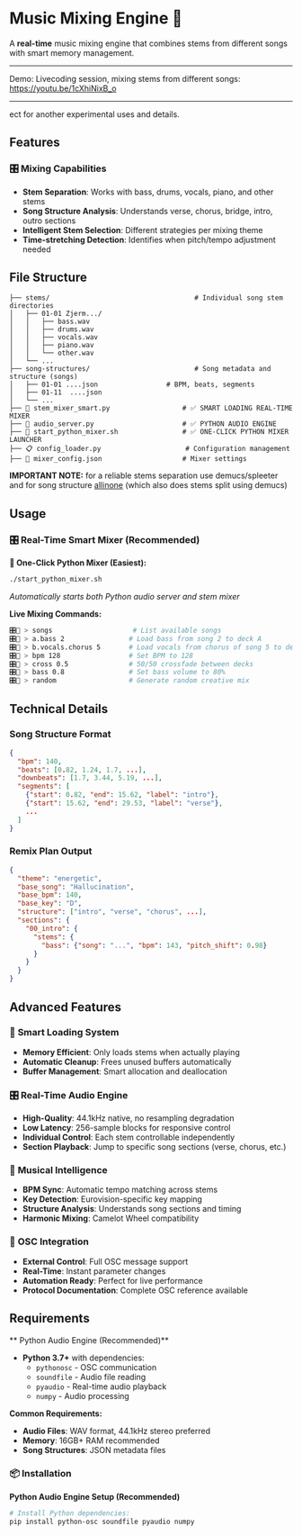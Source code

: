 # Music Mixing Engine 🎵

A **real-time** music mixing engine that combines stems from different songs with smart memory management.

***
Demo: Livecoding session, mixing stems from different songs:
https://youtu.be/1cXhiNixB_o
***
ect for another experimental uses and details.

## Features

### 🎛️ Mixing Capabilities
- **Stem Separation**: Works with bass, drums, vocals, piano, and other stems
- **Song Structure Analysis**: Understands verse, chorus, bridge, intro, outro sections  
- **Intelligent Stem Selection**: Different strategies per mixing theme
- **Time-stretching Detection**: Identifies when pitch/tempo adjustment needed


## File Structure

```
├── stems/                                    # Individual song stem directories
│   ├── 01-01 Zjerm.../
│   │   ├── bass.wav
│   │   ├── drums.wav
│   │   ├── vocals.wav
│   │   ├── piano.wav
│   │   └── other.wav
│   └── ...
├── song-structures/                          # Song metadata and structure (songs)
│   ├── 01-01 ....json                 # BPM, beats, segments
│   ├── 01-11  ....json    
│   └── ...
├── 🧠 stem_mixer_smart.py                  # ✅ SMART LOADING REAL-TIME MIXER
├── 🐍 audio_server.py                      # ✅ PYTHON AUDIO ENGINE
├── 🚀 start_python_mixer.sh                # ✅ ONE-CLICK PYTHON MIXER LAUNCHER
├── 📋 config_loader.py                     # Configuration management
├── 🔧 mixer_config.json                    # Mixer settings

```

**IMPORTANT NOTE:** for a reliable stems separation use demucs/spleeter and for song structure [allinone](https://github.com/hordiales/all-in-one) (which also does stems split using demucs)

## Usage

### 🎛️ **Real-Time Smart Mixer (Recommended)**

**🚀 One-Click Python Mixer (Easiest):**
```bash
./start_python_mixer.sh
```
*Automatically starts both Python audio server and stem mixer*

**Live Mixing Commands:**
```bash
🎛️🧠 > songs                    # List available songs
🎛️🧠 > a.bass 2                # Load bass from song 2 to deck A
🎛️🧠 > b.vocals.chorus 5       # Load vocals from chorus of song 5 to deck B
🎛️🧠 > bpm 128                 # Set BPM to 128
🎛️🧠 > cross 0.5               # 50/50 crossfade between decks
🎛️🧠 > bass 0.8                # Set bass volume to 80%
🎛️🧠 > random                  # Generate random creative mix
```

## Technical Details

### Song Structure Format
```json
{
  "bpm": 140,
  "beats": [0.82, 1.24, 1.7, ...],
  "downbeats": [1.7, 3.44, 5.19, ...],
  "segments": [
    {"start": 0.82, "end": 15.62, "label": "intro"},
    {"start": 15.62, "end": 29.53, "label": "verse"},
    ...
  ]
}
```

### Remix Plan Output
```json
{
  "theme": "energetic",
  "base_song": "Hallucination",
  "base_bpm": 140,
  "base_key": "D",
  "structure": ["intro", "verse", "chorus", ...],
  "sections": {
    "00_intro": {
      "stems": {
        "bass": {"song": "...", "bpm": 143, "pitch_shift": 0.98}
      }
    }
  }
}
```

## Advanced Features

### 🧠 **Smart Loading System**
- **Memory Efficient**: Only loads stems when actually playing
- **Automatic Cleanup**: Frees unused buffers automatically
- **Buffer Management**: Smart allocation and deallocation

### 🎛️ **Real-Time Audio Engine**
- **High-Quality**: 44.1kHz native, no resampling degradation  
- **Low Latency**: 256-sample blocks for responsive control
- **Individual Control**: Each stem controllable independently
- **Section Playback**: Jump to specific song sections (verse, chorus, etc.)

### 🎵 **Musical Intelligence**
- **BPM Sync**: Automatic tempo matching across stems
- **Key Detection**: Eurovision-specific key mapping
- **Structure Analysis**: Understands song sections and timing
- **Harmonic Mixing**: Camelot Wheel compatibility

### 📡 **OSC Integration**
- **External Control**: Full OSC message support
- **Real-Time**: Instant parameter changes
- **Automation Ready**: Perfect for live performance
- **Protocol Documentation**: Complete OSC reference available

## Requirements

** Python Audio Engine (Recommended)**
- **Python 3.7+** with dependencies:
  - `pythonosc` - OSC communication
  - `soundfile` - Audio file reading
  - `pyaudio` - Real-time audio playback
  - `numpy` - Audio processing

**Common Requirements:**
- **Audio Files**: WAV format, 44.1kHz stereo preferred
- **Memory**: 16GB+ RAM recommended
- **Song Structures**: JSON metadata files

### 📦 **Installation**

**Python Audio Engine Setup (Recommended)**
```bash
# Install Python dependencies:
pip install python-osc soundfile pyaudio numpy
```
